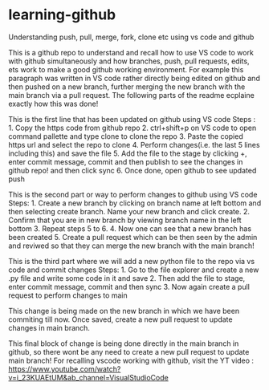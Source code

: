 # learning-github
Understanding push, pull, merge, fork, clone etc using vs code and github

This is a github repo to understand and recall how to use VS code to work with github simultaneously and how branches, push, pull requests, edits, ets work to make a good github working environment. For example this paragraph was written in VS code rather directly being edited on github and then pushed on a new branch, further merging the new branch with the main branch via a pull request. The following parts of the readme ecplaine exactly how this was done!

This is the first line that has been updated on github using VS code
Steps : 1. Copy the https code from github repo
        2. ctrl+shift+p on VS code to open command pallette and type clone to clone the repo
        3. Paste the copied https url and select the repo to clone
        4. Perform changes(i.e. the last 5 lines including this) and save the file
        5. Add the file to the stage by clicking +, enter commit message, commit and then publish to see the changes in github repo! and then click sync
        6. Once done, open github to see updated push 


This is the second part or way to perform changes to github using VS code
Steps: 1. Create a new branch by clicking on branch name at left bottom and then selecting
        create branch. Name your new branch and click create.
       2. Confirm that you are in new branch by viewing branch name in the left bottom
       3. Repeat steps 5 to 6.
       4. Now one can see that a new branch has been created
       5. Create a pull request which can be then seen by the admin and reviwed so that they can merge the new branch with the main branch!

This is the third part where we will add a new python file to the repo via vs code and commit changes
Steps: 1. Go to the file explorer and create a new .py file and write some code in it and save
       2. Then add the file to stage, enter commit message, commit and then sync
       3. Now again create a pull request to perform changes to main
       
This change is being made on the new branch in which we have been commiting till now. Once saved, create a new pull request to update changes in main branch.

This final block of change is being done directly in the main branch in github, so there wont be any need to create a new pull request to update main branch!
For recalling vscode working with github, visit the YT video : https://www.youtube.com/watch?v=i_23KUAEtUM&ab_channel=VisualStudioCode
